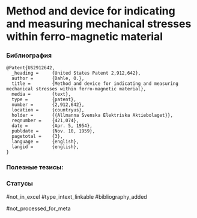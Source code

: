 # Method and device for indicating and measuring mechanical stresses within ferro-magnetic material

### Библиография
```
@Patent{US2912642,
  _heading =     {United States Patent 2,912,642},
  author =       {Dahle, O.},
  title =        {Method and device for indicating and measuring mechanical stresses within ferro-magnetic material},
  media =        {text},
  type =         {patent},
  number =       {2,912,642},
  location =     {countryus},
  holder =       {{Allmanna Svenska Elektriska Aktiebolaget}},
  reqnumber =    {421,074},
  date =         {Apr. 5, 1954},
  publdate =     {Nov. 10, 1959},
  pagetotal =    {3},
  language =     {english},
  langid =       {english},
}
```

### Полезные тезисы:

### Статусы
#not_in_excel 
#type_intext_linkable
#bibliography_added

#not_processed_for_meta
